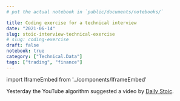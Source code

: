```yaml
---
# put the actual notebook in `public/documents/notebooks/`

title: Coding exercise for a technical interview
date: "2021-06-14"
slug: stoic-interview-technical-exercise
# slug: coding-exercise
draft: false
notebook: true
category: ["Technical.Data"]
tags: ["trading", "finance"]
---
```


import IframeEmbed from '../components/IframeEmbed'

Yesterday the YouTube algorithm suggested a video by [Daily
Stoic](https://www.youtube.com/c/DailyStoic).

<IframeEmbed src='https://youtube.com/embed/X5JwF5pwR34' />
